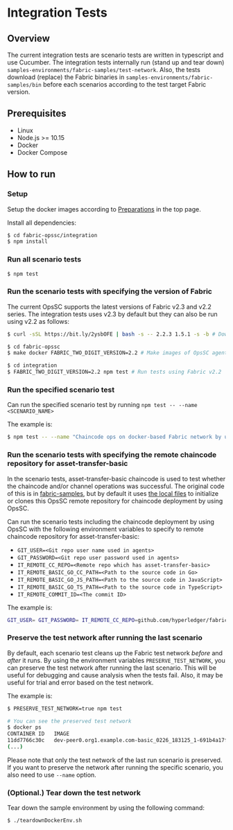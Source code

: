 # Integration Tests

## Overview

The current integration tests are scenario tests are written in typescript and use Cucumber.
The integration tests internally run (stand up and tear down) `samples-environments/fabric-samples/test-network`.
Also, the tests download (replace) the Fabric binaries in `samples-environments/fabric-samples/bin` before each scenarios according to the test target Fabric version.

## Prerequisites

- Linux
- Node.js >= 10.15
- Docker
- Docker Compose

## How to run

### Setup

Setup the docker images according to [Preparations](../README.md#preparations) in the top page.

Install all dependencies:

```bash
$ cd fabric-opssc/integration
$ npm install
```

### Run all scenario tests

```bash
$ npm test
```

### Run the scenario tests with specifying the version of Fabric

The current OpsSC supports the latest versions of Fabric v2.3 and v2.2 series.
The integration tests uses v2.3 by default but they can also be run using v2.2 as follows:

```bash
$ curl -sSL https://bit.ly/2ysbOFE | bash -s -- 2.2.3 1.5.1 -s -b # Download Fabric images for v2.2

$ cd fabric-opssc
$ make docker FABRIC_TWO_DIGIT_VERSION=2.2 # Make images of OpsSC agent and API server for v2.2

$ cd integration
$ FABRIC_TWO_DIGIT_VERSION=2.2 npm test # Run tests using Fabric v2.2
```

### Run the specified scenario test

Can run the specified scenario test by running `npm test -- --name <SCENARIO_NAME>`

The example is:
```bash
$ npm test -- --name "Chaincode ops on docker-based Fabric network by using OpsSC"
```

### Run the scenario tests with specifying the remote chaincode repository for asset-transfer-basic

In the scenario tests, asset-transfer-basic chaincode is used to test whether the chaincode and/or channel operations was successful.
The original code of this is in [fabric-samples](https://github.com/hyperledger/fabric-samples),
but by default it uses [the local files](../sample-environments/fabric-samples/asset-transfer-basic) to initialize
or clones this OpsSC remote repository for chaincode deployment by using OpsSC.

Can run the scenario tests including the chaincode deployment by using OpsSC with the following environment variables to specify to remote chaincode repository for asset-transfer-basic:
- `GIT_USER=<Git repo user name used in agents>`
- `GIT_PASSWORD=<Git repo user password used in agents>`
- `IT_REMOTE_CC_REPO=<Remote repo which has asset-transfer-basic>`
- `IT_REMOTE_BASIC_GO_CC_PATH=<Path to the source code in Go>`
- `IT_REMOTE_BASIC_GO_JS_PATH=<Path to the source code in JavaScript>`
- `IT_REMOTE_BASIC_GO_TS_PATH=<Path to the source code in TypeScript>`
- `IT_REMOTE_COMMIT_ID=<The commit ID>`

The example is:
```bash
GIT_USER= GIT_PASSWORD= IT_REMOTE_CC_REPO=github.com/hyperledger/fabric-samples IT_REMOTE_BASIC_GO_CC_PATH=asset-transfer-basic/chaincode-go IT_REMOTE_BASIC_JS_CC_PATH=asset-transfer-basic/chaincode-javascript IT_REMOTE_BASIC_TS_CC_PATH=asset-transfer-basic/chaincode-typescript IT_REMOTE_COMMIT_ID=main npm test
```

### Preserve the test network after running the last scenario

By default, each scenario test cleans up the Fabric test network *before* and *after* it runs.
By using the environment variables `PRESERVE_TEST_NETWORK`, you can preserve the test network after running the last scenario.
This will be useful for debugging and cause analysis when the tests fail. Also, it may be useful for trial and error based on the test network.

The example is:
```bash
$ PRESERVE_TEST_NETWORK=true npm test

# You can see the preserved test network
$ docker ps
CONTAINER ID   IMAGE                                                                                                                                                                              COMMAND                  CREATED         STATUS         PORTS                              NAMES
11dd7766c30c   dev-peer0.org1.example.com-basic_0226_183125_1-691b4a17fec6ac6efb41da73b2882349145a2ab695723f398041e3c8b09ca151-179a17e1cc36054ef4d71369002e419c7c26d1e23ee3634c600971b9c20454ee   "chaincode -peer.add…"   2 minutes ago   Up 2 minutes                                      dev-peer0.org1.example.com-basic_0226_183125_1-691b4a17fec6ac6efb41da73b2882349145a2ab695723f398041e3c8b09ca151
(...)
```

Please note that only the test network of the last run scenario is preserved.
If you want to preserve the network after running the specific scenario, you also need to use `--name` option.

### (Optional.) Tear down the test network

Tear down the sample environment by using the following command:
```bash
$ ./teardownDockerEnv.sh
```

